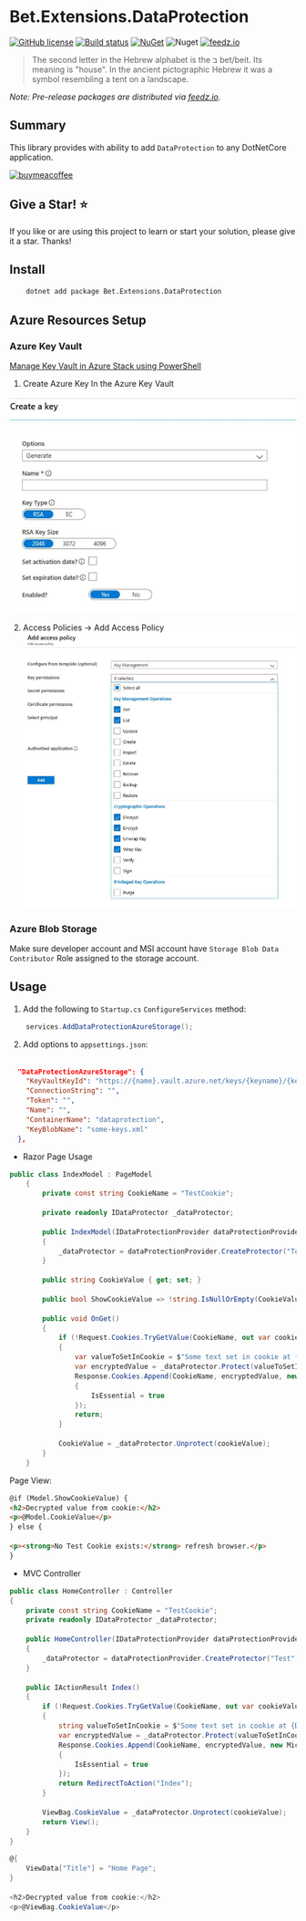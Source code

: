 # Bet.Extensions.DataProtection

[![GitHub license](https://img.shields.io/badge/license-MIT-blue.svg?style=flat-square)](https://raw.githubusercontent.com/kdcllc/Bet.Extensions/master/LICENSE)
[![Build status](https://ci.appveyor.com/api/projects/status/fo9rakj7s7uhs3ij?svg=true)](https://ci.appveyor.com/project/kdcllc/bet-aspnetcore)
[![NuGet](https://img.shields.io/nuget/v/Bet.Extensions.DataProtection.svg)](https://www.nuget.org/packages?q=Bet.Extensions.DataProtection)
![Nuget](https://img.shields.io/nuget/dt/Bet.Extensions.DataProtection)
[![feedz.io](https://img.shields.io/badge/endpoint.svg?url=https://f.feedz.io/kdcllc/bet-aspnetcore/shield/Bet.Extensions.DataProtection/latest)](https://f.feedz.io/kdcllc/bet-aspnetcore/packages/Bet.Extensions.DataProtection/latest/download)

> The second letter in the Hebrew alphabet is the ב bet/beit. Its meaning is "house". In the ancient pictographic Hebrew it was a symbol resembling a tent on a landscape.

_Note: Pre-release packages are distributed via [feedz.io](https://f.feedz.io/kdcllc/bet-extensions/nuget/index.json)._

## Summary

This library provides with ability to add `DataProtection` to any DotNetCore application.

[![buymeacoffee](https://www.buymeacoffee.com/assets/img/custom_images/orange_img.png)](https://www.buymeacoffee.com/vyve0og)

## Give a Star! :star:

If you like or are using this project to learn or start your solution, please give it a star. Thanks!

## Install

```bash
    dotnet add package Bet.Extensions.DataProtection
```

## Azure Resources Setup

### Azure Key Vault

[Manage Key Vault in Azure Stack using PowerShell](https://docs.microsoft.com/en-us/azure-stack/user/azure-stack-key-vault-manage-powershell?view=azs-1908)

1. Create Azure Key In the Azure Key Vault

![Azure Key Creation](https://raw.githubusercontent.com/kdcllc/Bet.Extensions/master/img/azure-key-vault-key-creation.jpg)

2. Access Policies -> Add Access Policy
   ![Azure Key Policy Creation](https://raw.githubusercontent.com/kdcllc/Bet.Extensions/master/img/azure-key-vault-key-policy.jpg)

### Azure Blob Storage

Make sure developer account and MSI account have `Storage Blob Data Contributor` Role assigned to the storage account.

## Usage

1. Add the following to `Startup.cs` `ConfigureServices` method:

```csharp
    services.AddDataProtectionAzureStorage();
```

2. Add options to `appsettings.json`:

```json

  "DataProtectionAzureStorage": {
    "KeyVaultKeyId": "https://{name}.vault.azure.net/keys/{keyname}/{keyId}", // valut
    "ConnectionString": "",
    "Token": "",
    "Name": "",
    "ContainerName": "dataprotection",
    "KeyBlobName": "some-keys.xml"
  },
```

- Razor Page Usage

```csharp
public class IndexModel : PageModel
    {
        private const string CookieName = "TestCookie";

        private readonly IDataProtector _dataProtector;

        public IndexModel(IDataProtectionProvider dataProtectionProvider)
        {
            _dataProtector = dataProtectionProvider.CreateProtector("Test");
        }

        public string CookieValue { get; set; }

        public bool ShowCookieValue => !string.IsNullOrEmpty(CookieValue);

        public void OnGet()
        {
            if (!Request.Cookies.TryGetValue(CookieName, out var cookieValue))
            {
                var valueToSetInCookie = $"Some text set in cookie at {DateTime.Now.ToString()}";
                var encryptedValue = _dataProtector.Protect(valueToSetInCookie);
                Response.Cookies.Append(CookieName, encryptedValue, new Microsoft.AspNetCore.Http.CookieOptions
                {
                    IsEssential = true
                });
                return;
            }

            CookieValue = _dataProtector.Unprotect(cookieValue);
        }
    }
```

Page View:

```html
@if (Model.ShowCookieValue) {
<h2>Decrypted value from cookie:</h2>
<p>@Model.CookieValue</p>
} else {

<p><strong>No Test Cookie exists:</strong> refresh browser.</p>
}
```

- MVC Controller

```csharp
public class HomeController : Controller
{
    private const string CookieName = "TestCookie";
    private readonly IDataProtector _dataProtector;

    public HomeController(IDataProtectionProvider dataProtectionProvider)
    {
        _dataProtector = dataProtectionProvider.CreateProtector("Test");
    }

    public IActionResult Index()
    {
        if (!Request.Cookies.TryGetValue(CookieName, out var cookieValue))
        {
            string valueToSetInCookie = $"Some text set in cookie at {DateTime.Now.ToString()}";
            var encryptedValue = _dataProtector.Protect(valueToSetInCookie);
            Response.Cookies.Append(CookieName, encryptedValue, new Microsoft.AspNetCore.Http.CookieOptions
            {
                IsEssential = true
            });
            return RedirectToAction("Index");
        }

        ViewBag.CookieValue = _dataProtector.Unprotect(cookieValue);
        return View();
    }
}
```

```csharp
@{
    ViewData["Title"] = "Home Page";
}

<h2>Decrypted value from cookie:</h2>
<p>@ViewBag.CookieValue</p>
```
